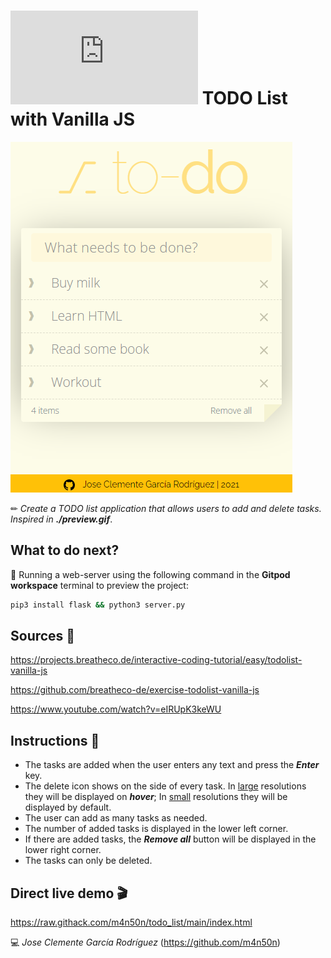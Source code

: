 # ![4Geeks Logo](http://assets.breatheco.de/apis/img/images.php?blob&random&cat=icon&tags=4geeks,16) TODO List with Vanilla JS

![screenshot](https://raw.githubusercontent.com/m4n50n/todo_list/main/screenshot_preview.png)

✏ *Create a TODO list application that allows users to add and delete tasks. Inspired in **./preview.gif***.

## What to do next?

📄 Running a web-server using the following command in the **Gitpod workspace** terminal to preview the project:

```sh
pip3 install flask && python3 server.py
```

## Sources 📌

<https://projects.breatheco.de/interactive-coding-tutorial/easy/todolist-vanilla-js>

<https://github.com/breatheco-de/exercise-todolist-vanilla-js>

<https://www.youtube.com/watch?v=eIRUpK3keWU>

## Instructions 📄

* The tasks are added when the user enters any text and press the ***Enter*** key.
* The delete icon shows on the side of every task. In <u>large</u> resolutions they will be displayed on ***hover***; In <u>small</u> resolutions they will be displayed by default.
* The user can add as many tasks as needed.
* The number of added tasks is displayed in the lower left corner.
* If there are added tasks, the ***Remove all*** button will be displayed in the lower right corner.
* The tasks can only be deleted.

## Direct live demo 🎬

<https://raw.githack.com/m4n50n/todo_list/main/index.html>

💻 _Jose Clemente García Rodríguez_ (<https://github.com/m4n50n>)
